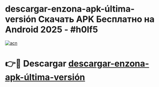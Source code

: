 # descargar-enzona-apk-última-versión Скачать APK Бесплатно на Android 2025 - #h0lf5

[![acn](https://github.com/user-attachments/assets/0f9c940e-d8b0-45ae-aac7-cd30a18b3e1c)](https://apps.freeplayer.one?title=descargar-enzona-apk-última-versión&ref=9RF)

# 👉🔴 Descargar [descargar-enzona-apk-última-versión](https://apps.freeplayer.one?title=descargar-enzona-apk-última-versión&ref=9RF)
